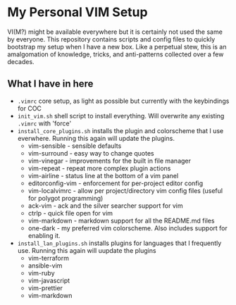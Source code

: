 # My Personal VIM Setup

VI(M?) might be available everywhere but it is certainly not used the same by everyone. 
This repository contains scripts and config files to quickly bootstrap my setup when I have a new box.
Like a perpetual stew, this is an amalgomation of knowledge, tricks, and anti-patterns collected over a few decades.

## What I have in here

* `.vimrc` core setup, as light as possible but currently with the keybindings for COC
* `init_vim.sh` shell script to install everything. Will overwrite any existing `.vimrc` with 'force'
* `install_core_plugins.sh` installs the plugin and colorscheme that I use everwhere. Running this again will update the plugins.
  * vim-sensible - sensible defaults
  * vim-surround - easy way to change quotes
  * vim-vinegar - improvements for the built in file manager
  * vim-repeat - repeat more complex plugin actions
  * vim-airline - status line at the bottom of a vim panel
  * editorconfig-vim - enforcement for per-project editor config
  * vim-localvimrc - allow per project/directory vim config files (useful for polygot programming)
  * ack-vim - ack and the silver searcher support for vim
  * ctrlp - quick file open for vim
  * vim-markdown - markdown support for all the README.md files
  * one-dark - my preferred vim colorscheme. Also includes support for enabling it.
* `install_lan_plugins.sh` installs plugins for languages that I frequently use. Running this again will uupdate the plugins
  * vim-terraform
  * ansible-vim
  * vim-ruby
  * vim-javascript
  * vim-prettier
  * vim-markdown

